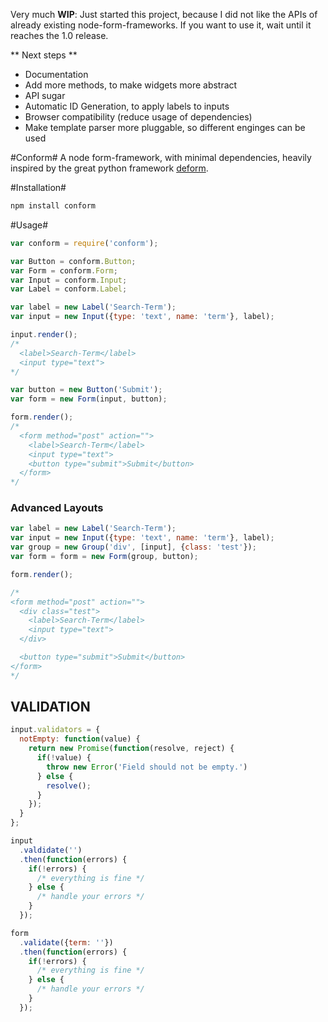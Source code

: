 Very much **WIP**: Just started this project, because I did not like the APIs of already existing node-form-frameworks. If you want to use it, wait until it reaches the 1.0 release.

** Next steps **
- Documentation
- Add more methods, to make widgets more abstract
- API sugar
- Automatic ID Generation, to apply labels to inputs
- Browser compatibility (reduce usage of dependencies)
- Make template parser more pluggable, so different enginges can be used

#Conform#
A node form-framework, with minimal dependencies, heavily inspired by the great
python framework [deform](http://deform.readthedocs.org/).

#Installation#
```bash
npm install conform
```

#Usage#
```js
var conform = require('conform');

var Button = conform.Button;
var Form = conform.Form;
var Input = conform.Input;
var Label = conform.Label;

var label = new Label('Search-Term');
var input = new Input({type: 'text', name: 'term'}, label);

input.render();
/*
  <label>Search-Term</label>
  <input type="text">
*/

var button = new Button('Submit');
var form = new Form(input, button);

form.render();
/*
  <form method="post" action="">
    <label>Search-Term</label>
    <input type="text">
    <button type="submit">Submit</button>
  </form>
*/
```

### Advanced Layouts ###
```js
var label = new Label('Search-Term');
var input = new Input({type: 'text', name: 'term'}, label);
var group = new Group('div', [input], {class: 'test'});
var form = form = new Form(group, button);

form.render();

/*
<form method="post" action="">
  <div class="test">
    <label>Search-Term</label>
    <input type="text">
  </div>

  <button type="submit">Submit</button>
</form>
*/

```

## VALIDATION ##
```js
input.validators = {
  notEmpty: function(value) {
    return new Promise(function(resolve, reject) {
      if(!value) {
        throw new Error('Field should not be empty.')
      } else {
        resolve();
      }
    });
  }
};

input
  .valdidate('')
  .then(function(errors) {
    if(!errors) {
      /* everything is fine */
    } else {
      /* handle your errors */
    }
  });

form
  .validate({term: ''})
  .then(function(errors) {
    if(!errors) {
      /* everything is fine */
    } else {
      /* handle your errors */
    }
  });

```

